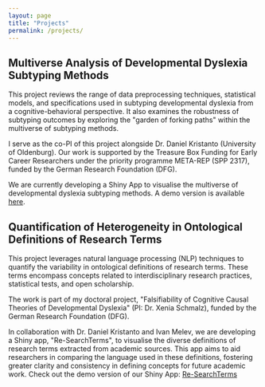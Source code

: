 ```yaml
---
layout: page
title: "Projects"
permalink: /projects/
---
```


## Multiverse Analysis of Developmental Dyslexia Subtyping Methods
This project reviews the range of data preprocessing techniques, statistical models, and specifications used in subtyping developmental dyslexia from a cognitive-behavioral perspective. It also examines the robustness of subtyping outcomes by exploring the "garden of forking paths" within the multiverse of subtyping methods.

I serve as the co-PI of this project alongside Dr. Daniel Kristanto (University of Oldenburg). Our work is supported by the Treasure Box Funding for Early Career Researchers under the priority programme META-REP (SPP 2317), funded by the German Research Foundation (DFG).

We are currently developing a Shiny App to visualise the multiverse of developmental dyslexia subtyping methods. A demo version is available [here](https://dyslexiaproject.shinyapps.io/profilingdyslexia/).

## Quantification of Heterogeneity in Ontological Definitions of Research Terms
This project leverages natural language processing (NLP) techniques to quantify the variability in ontological definitions of research terms. These terms encompass concepts related to interdisciplinary research practices, statistical tests, and open scholarship.

The work is part of my doctoral project, "Falsifiability of Cognitive Causal Theories of Developmental Dyslexia" (PI: Dr. Xenia Schmalz), funded by the German Research Foundation (DFG).

In collaboration with Dr. Daniel Kristanto and Ivan Melev, we are developing a Shiny app, "Re-SearchTerms", to visualise the diverse definitions of research terms extracted from academic sources. This app aims to aid researchers in comparing the language used in these definitions, fostering greater clarity and consistency in defining concepts for future academic work. Check out the demo version of our Shiny App: [Re-SearchTerms](https://msleungyi.shinyapps.io/Re-SearchTerms/)
